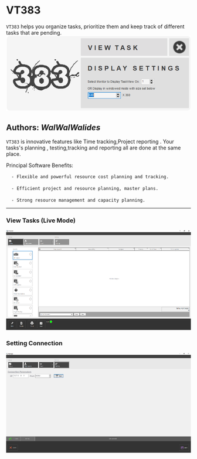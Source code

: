 # VT383
`VT383` helps you organize tasks, prioritize them and keep track of different tasks that are pending. 
![](Img/VT383_1.png)


**Authors:**  *WalWalWalides*
------


`VT383` is innovative features like Time tracking,Project reporting . 
 Your tasks's planning , testing,tracking and reporting all are done at the same place.

Principal Software Benefits:

      - Flexible and powerful resource cost planning and tracking.

      - Efficient project and resource planning, master plans.

      - Strong resource management and capacity planning.

    

------
### View Tasks (Live Mode)

![](Img/VT383_2.png)

### Setting Connection
![](Img/VT383_3.png)


